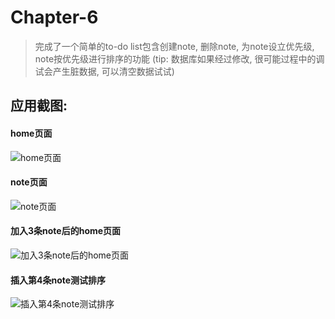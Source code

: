 # Chapter-6
> 完成了一个简单的to-do list包含创建note, 删除note, 为note设立优先级, note按优先级进行排序的功能 (tip: 数据库如果经过修改, 很可能过程中的调试会产生脏数据, 可以清空数据试试)
## 应用截图:
#### home页面
![home页面](previewImage/preview1.jpg)
#### note页面
![note页面](previewImage/preview2.jpg)
#### 加入3条note后的home页面
![加入3条note后的home页面](previewImage/preview3.jpg)
#### 插入第4条note测试排序
![插入第4条note测试排序](previewImage/preview4.jpg)